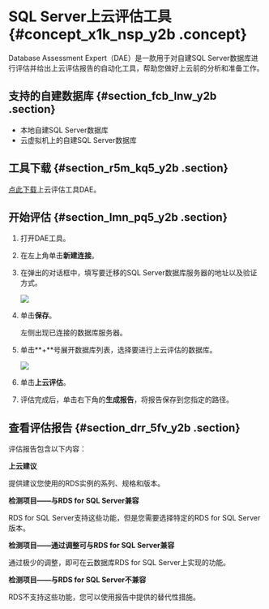 # SQL Server上云评估工具 {#concept_x1k_nsp_y2b .concept}

Database Assessment Expert（DAE）是一款用于对自建SQL Server数据库进行评估并给出上云评估报告的自动化工具，帮助您做好上云前的分析和准备工作。

## 支持的自建数据库 {#section_fcb_lnw_y2b .section}

-   本地自建SQL Server数据库
-   云虚拟机上的自建SQL Server数据库

## 工具下载 {#section_r5m_kq5_y2b .section}

[点此下载](https://aliyun-rds-dae-tool.oss-cn-hangzhou.aliyuncs.com/AliyunDAE.zip)上云评估工具DAE。

## 开始评估 {#section_lmn_pq5_y2b .section}

1.  打开DAE工具。
2.  在左上角单击**新建连接**。
3.  在弹出的对话框中，填写要迁移的SQL Server数据库服务器的地址以及验证方式。

    ![](http://static-aliyun-doc.oss-cn-hangzhou.aliyuncs.com/assets/img/18826/153553056110703_zh-CN.png)

4.  单击**保存**。

    左侧出现已连接的数据库服务器。

5.  单击**+**号展开数据库列表，选择要进行上云评估的数据库。

    ![](http://static-aliyun-doc.oss-cn-hangzhou.aliyuncs.com/assets/img/18826/153553056110684_zh-CN.png)

6.  单击**上云评估**。
7.  评估完成后，单击右下角的**生成报告**，将报告保存到您指定的路径。

## 查看评估报告 {#section_drr_5fv_y2b .section}

评估报告包含以下内容：

**上云建议**

提供建议您使用的RDS实例的系列、规格和版本。

**检测项目——与RDS for SQL Server兼容**

RDS for SQL Server支持这些功能，但是您需要选择特定的RDS for SQL Server版本。

**检测项目——通过调整可与RDS for SQL Server兼容**

通过极少的调整，即可在云数据库RDS for SQL Server上实现的功能。

**检测项目——与RDS for SQL Server不兼容**

RDS不支持这些功能，您可以使用报告中提供的替代性措施。

